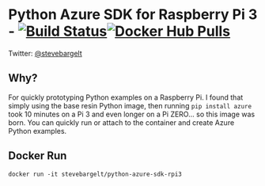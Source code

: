 # Python Azure SDK for Raspberry Pi 3 - [![Build Status](https://travis-ci.org/stevebargelt/python-azure-sdk-rpi3.svg?branch=master)](https://travis-ci.org/stevebargelt/python-azure-sdk-rpi3)[![Docker Hub Pulls](https://img.shields.io/docker/pulls/stevebargelt/python-azure-sdk-rpi3.svg)](https://hub.docker.com/r/stevebargelt/python-azure-sdk-rpi3)

Twitter: [@stevebargelt](http://www.twitter.com/stevebargelt)

## Why?

For quickly prototyping Python examples on a Raspberry Pi. I found that simply using the base resin Python image, then running `pip install azure` took 10 minutes on a Pi 3 and even longer on a Pi ZERO... so this image was born. You can quickly run or attach to the container and create Azure Python examples.

## Docker Run

```
docker run -it stevebargelt/python-azure-sdk-rpi3
```

